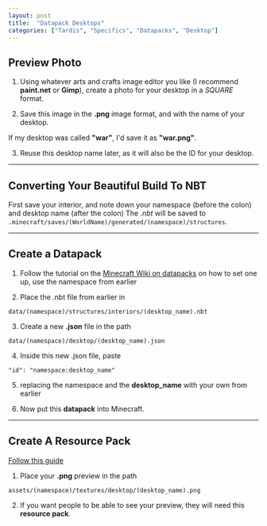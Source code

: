 ```yaml
---
layout: post
title:  "Datapack Desktops"
categories: ["Tardis", "Specifics", "Datapacks", "Desktop"]
---
```


## Preview Photo
1. Using whatever arts and crafts image editor you like (I recommend **paint.net** or **Gimp**), create a photo for your desktop in a *SQUARE* format.

2. Save this image in the **.png** image format, and with the name of your desktop.

If my desktop was called **"war"**, I'd save it as **"war.png"**.

3. Reuse this desktop name later, as it will also be the ID for your desktop.

---

## Converting Your Beautiful Build To NBT
First save your interior, and note down your namespace (before the colon) and desktop name (after the colon)
The *.nbt* will be saved to ```.minecraft/saves/(WorldName)/generated/(namespace)/structures```.

---

## Create a Datapack
1. Follow the tutorial on the [Minecraft Wiki on datapacks](https://minecraft.wiki/w/Data_pack) on how to set one up, use the namespace from earlier

2. Place the .nbt file from earlier in

```data/(namespace)/structures/interiors/(desktop_name).nbt```

3. Create a new **.json** file in the path

```data/(namespace)/desktop/(desktop_name).json```

4. Inside this new .json file, paste

```"id": "namespace:desktop_name"```

5. replacing the namespace and the **desktop_name** with your own from earlier

6. Now put this **datapack** into Minecraft.

---

## Create A Resource Pack
[Follow this guide](https://minecraft.wiki/w/Tutorials/Creating_a_resource_pack)

1. Place your **.png** preview in the path

```assets/(namespace)/textures/desktop/(desktop_name).png```

2. If you want people to be able to see your preview, they will need this **resource pack**.